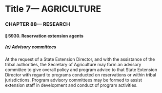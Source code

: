 
# Title 7— AGRICULTURE
### CHAPTER 88— RESEARCH
#### § 5930. Reservation extension agents
##### (c) Advisory committees

At the request of a State Extension Director, and with the assistance of the tribal authorities, the Secretary of Agriculture may form an advisory committee to give overall policy and program advice to that State Extension Director with regard to programs conducted on reservations or within tribal jurisdictions. Program advisory committees may be formed to assist extension staff in development and conduct of program activities.
